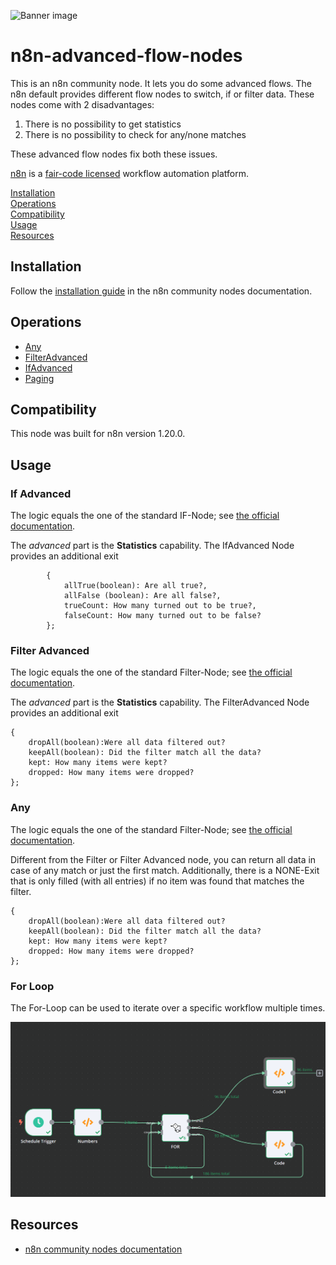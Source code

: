 ![Banner image](https://user-images.githubusercontent.com/10284570/173569848-c624317f-42b1-45a6-ab09-f0ea3c247648.png)

# n8n-advanced-flow-nodes

This is an n8n community node. It lets you do some advanced flows. The n8n default provides different flow nodes to switch, if or filter data. These nodes come with 2 disadvantages:

1. There is no possibility to get statistics
2. There is no possibility to check for any/none matches

These advanced flow nodes fix both these issues.

[n8n](https://n8n.io/) is a [fair-code licensed](https://docs.n8n.io/reference/license/) workflow automation platform.

[Installation](#installation)  
[Operations](#operations)  
[Compatibility](#compatibility)  
[Usage](#usage)  <!-- delete if not using this section -->  
[Resources](#resources)  

## Installation

Follow the [installation guide](https://docs.n8n.io/integrations/community-nodes/installation/) in the n8n community nodes documentation.

## Operations

* [Any](./docs/any.md)
* [FilterAdvanced](./docs/filterAdvanced.md)
* [IfAdvanced](./docs/ifAdvanced.md)
* [Paging](./docs/paging.md)



## Compatibility

This node was built for n8n version 1.20.0.

## Usage

### If Advanced

The logic equals the one of the standard IF-Node; see [the official documentation](https://docs.n8n.io/integrations/builtin/core-nodes/n8n-nodes-base.if/#branch-execution-with-if-and-merge-nodes).

The _advanced_ part is the **Statistics** capability. The IfAdvanced Node provides an additional exit 

````
		{
			allTrue(boolean): Are all true?,
			allFalse (boolean): Are all false?,
			trueCount: How many turned out to be true?,
			falseCount: How many turned out to be false?
		};
````


### Filter Advanced

The logic equals the one of the standard Filter-Node; see [the official documentation](https://docs.n8n.io/integrations/builtin/core-nodes/n8n-nodes-base.filter).

The _advanced_ part is the **Statistics** capability. The FilterAdvanced Node provides an additional exit 

````
{
	dropAll(boolean):Were all data filtered out?
	keepAll(boolean): Did the filter match all the data?
	kept: How many items were kept?
	dropped: How many items were dropped?
};
````



### Any 

The logic equals the one of the standard Filter-Node; see [the official documentation](https://docs.n8n.io/integrations/builtin/core-nodes/n8n-nodes-base.filter).

Different from the Filter or Filter Advanced node, you can return all data in case of any match or just the first match. Additionally, there is a NONE-Exit that is only filled (with all entries) if no item was found that matches the filter. 

````
{
	dropAll(boolean):Were all data filtered out?
	keepAll(boolean): Did the filter match all the data?
	kept: How many items were kept?
	dropped: How many items were dropped?
};
````

### For Loop

The For-Loop can be used to iterate over a specific workflow multiple times.

![ForLoop](./data/example_for.png)

## Resources

* [n8n community nodes documentation](https://docs.n8n.io/integrations/community-nodes/)
